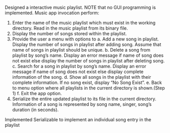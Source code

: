 Designed a interactive music playlist. NOTE that no GUI programming is implemented.
Music app invocation perform:
1. Enter the name of the music playlist which must exist in the working directory. Read in
   the music playlist from its binary file.
2. Display the number of songs stored within the playlist.
3. Provide the user a menu with options to
      a. Add​ a new song in playlist. Display the number of songs in playlist after adding
         song. Assume that name of songs in playlist should be unique.
      b. Delete​ a song from playlist by song’s name. Display an error message if name of
         song does not exist else display the number of songs in playlist after deleting
         song.
      c. Search​ for a song in playlist by song’s name. Display an error message if name
         of song does not exist else display complete information of the song.
      d. Show​ all songs in the playlist with their complete information. If no song exist,
         display “No Song Exist”.
      e. Back​ ​to​ ​menu​ option where all playlists in the current directory is shown.(Step 1)
      f. Exit​ the app option.
4. Serialize the entire updated playlist to its file in the current directory.
   Information of a song is represented by song name, singer, song’s duration (in seconds).
   
Implemented Serializable to implement an individual song entry in
the playlist
